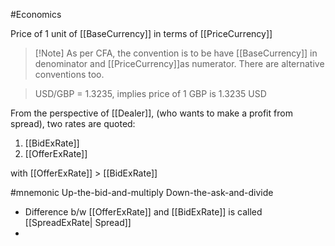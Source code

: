 #Economics 

Price of 1 unit of [[BaseCurrency]] in terms of [[PriceCurrency]]

>[!Note] As per CFA, the convention is to be have [[BaseCurrency]] in denominator and [[PriceCurrency]]as numerator. 
>There are alternative conventions too.


> USD/GBP = 1.3235, implies price of 1 GBP is 1.3235 USD


From the perspective of [[Dealer]], (who wants to make a profit from spread), two rates are quoted:
1. [[BidExRate]]
2. [[OfferExRate]]

with [[OfferExRate]] > [[BidExRate]]

#mnemonic 
Up-the-bid-and-multiply
Down-the-ask-and-divide

- Difference b/w [[OfferExRate]] and [[BidExRate]] is called [[SpreadExRate| Spread]]
- 